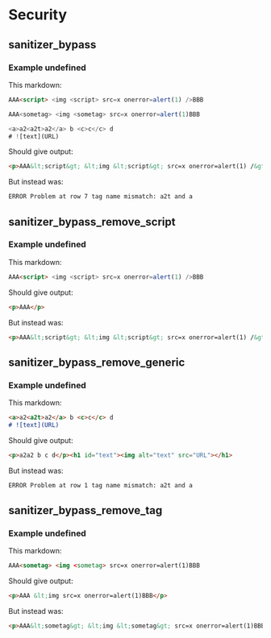# Security

## sanitizer_bypass

### Example undefined

This markdown:

```markdown
AAA<script> <img <script> src=x onerror=alert(1) />BBB

AAA<sometag> <img <sometag> src=x onerror=alert(1)BBB

<a>a2<a2t>a2</a> b <c>c</c> d
# ![text](URL)
```

Should give output:

```html
<p>AAA&lt;script&gt; &lt;img &lt;script&gt; src=x onerror=alert(1) /&gt;BBB</p><p>AAA&lt;sometag&gt; &lt;img &lt;sometag&gt; src=x onerror=alert(1)BBB</p><p>&lt;a&gt;a2&lt;a2t&gt;a2&lt;/a&gt; b &lt;c&gt;c&lt;/c&gt; d</p><h1 id="text"><img alt="text" src="URL"></h1>
```

But instead was:

```html
ERROR Problem at row 7 tag name mismatch: a2t and a
```
## sanitizer_bypass_remove_script

### Example undefined

This markdown:

```markdown
AAA<script> <img <script> src=x onerror=alert(1) />BBB

```

Should give output:

```html
<p>AAA</p>
```

But instead was:

```html
<p>AAA&lt;script&gt; &lt;img &lt;script&gt; src=x onerror=alert(1) /&gt;BBB</p>
```
## sanitizer_bypass_remove_generic

### Example undefined

This markdown:

```markdown
<a>a2<a2t>a2</a> b <c>c</c> d
# ![text](URL)
```

Should give output:

```html
<p>a2a2 b c d</p><h1 id="text"><img alt="text" src="URL"></h1>
```

But instead was:

```html
ERROR Problem at row 1 tag name mismatch: a2t and a
```
## sanitizer_bypass_remove_tag

### Example undefined

This markdown:

```markdown
AAA<sometag> <img <sometag> src=x onerror=alert(1)BBB

```

Should give output:

```html
<p>AAA &lt;img src=x onerror=alert(1)BBB</p>
```

But instead was:

```html
<p>AAA&lt;sometag&gt; &lt;img &lt;sometag&gt; src=x onerror=alert(1)BBB</p>
```
